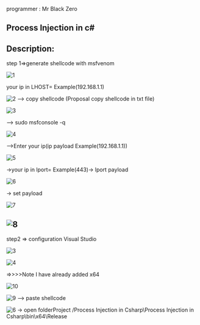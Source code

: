 programmer : Mr Black Zero

Process Injection in c#
--------
Description:
-------
step 1=>generate shellcode with msfvenom

![1](https://user-images.githubusercontent.com/63192240/127989732-c5b22ed8-1b32-4bfe-85d5-8341e6c5d6bd.PNG)

your ip in LHOST= Example(192.168.1.1) 


![2](https://user-images.githubusercontent.com/63192240/127990056-c250323f-124b-479d-be41-dfe06bba925b.PNG)
--> copy shellcode (Proposal copy shellcode in txt file)


![3](https://user-images.githubusercontent.com/63192240/127990145-9ad26a6d-88fc-4d2f-a789-be3a74c8fade.PNG)

--> sudo msfconsole -q


![4](https://user-images.githubusercontent.com/63192240/127990526-a099d19b-c613-405f-8a07-28abec3c5315.PNG)

-->Enter your ip(ip payload Example(192.168.1.1))


![5](https://user-images.githubusercontent.com/63192240/127991114-b878394a-be7f-4320-80bb-b1429cd0c92e.PNG)

->your ip in lport= Example(443)-> lport payload 


![6](https://user-images.githubusercontent.com/63192240/127991463-2b9edbee-0064-4cd1-92c3-5ed34d99b2f3.PNG)

-> set payload


![7](https://user-images.githubusercontent.com/63192240/127991537-e1711d5c-9296-44b7-87e6-984c91c3f455.PNG)


![8](https://user-images.githubusercontent.com/63192240/127991558-7ab878ce-bdb3-445d-9734-e01d6b1002bf.PNG)
-----------------------
step2 => configuration Visual Studio

![3](https://user-images.githubusercontent.com/63192240/127992114-18a0dc0e-5ed8-4b86-a3c6-af84ccdba093.PNG)

![4](https://user-images.githubusercontent.com/63192240/127992165-07e93e21-3785-4e21-a807-6e49248d87b0.PNG)

=>>>>Note I have already added x64

![10](https://user-images.githubusercontent.com/63192240/127995085-af91de86-df7a-4d1b-aaaf-1d0933dc9ca5.png)


![9](https://user-images.githubusercontent.com/63192240/127992409-c0e1d368-e121-4dcb-af99-70fc48c8e506.PNG)
--> paste shellcode 

![6](https://user-images.githubusercontent.com/63192240/127992537-1f050c54-c669-4dc6-b2a2-f0aabf6ec2e6.PNG)
-> open folderProject /Process Injection in Csharp\Process Injection in Csharp\bin\x64\Release
